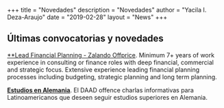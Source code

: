 +++
title = "Novedades"
description = "Novedades"
author = "Yacila I. Deza-Araujo"
date = "2019-02-28"
layout = "News"
+++

## &Uacute;ltimas convocatorias y novedades

[**Lead Financial Planning - Zalando Offprice](https://jobs.zalando.com/en/jobs/2568990/?gh_jid=2568990&gh_src=cfd7b9ca1). Minimum 7+ years of work experience in consulting or finance roles with deep financial, commercial and strategic focus. Extensive experience leading financial planning processes including budgeting, strategic planning and long term planning.

[**Estudios en Alemania**](https://www.daad.co/es/quienes-somos/eventos-y-charlas-programadas/). El DAAD offence charlas informativas para Latinoamericanos que deseen seguir estudios superiores en Alemania.









